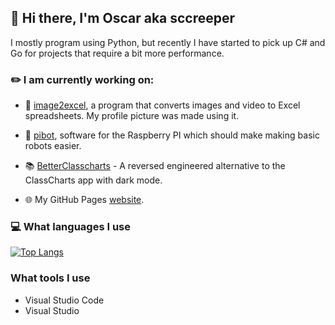 ## :wave: Hi there, I'm Oscar aka sccreeper

I mostly program using Python, but recently I have started to pick up C# and Go for projects that require a bit more performance.

### :pencil2: I am currently working on:

 - :pencil: [image2excel](https://github.com/sccreeper/image2excel), a program that converts images and video to Excel spreadsheets. My profile picture was made using it.

 - :robot: [pibot](https://github.com/sccreeper/pibot), software for the Raspberry PI which should make making basic robots easier.
 - :books: [BetterClasscharts](https://github.com/sccreeper/BetterClasscharts) - A reversed engineered alternative to the ClassCharts app with dark mode.

 - :globe_with_meridians: My GitHub Pages [website](https://sccreeper.github.io/).

 ### :computer: What languages I use

 [![Top Langs](https://github-readme-stats.vercel.app/api/top-langs/?username=sccreeper&layout=compact&theme=dark)](https://github.com/anuraghazra/github-readme-stats)

 ### What tools I use

 - Visual Studio Code
 - Visual Studio


